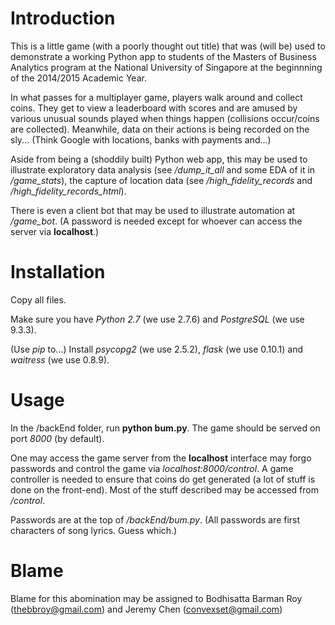 # Introduction

This is a little game (with a poorly thought out title) that was (will be) used to demonstrate a working Python app to students of the Masters of Business Analytics program at the National University of Singapore at the beginnning of the 2014/2015 Academic Year.

In what passes for a multiplayer game, players walk around and collect coins. They get to view a leaderboard with scores and are amused by various unusual sounds played when things happen (collisions occur/coins are collected). Meanwhile, data on their actions is being recorded on the sly... (Think Google with locations, banks with payments and...)

Aside from being a (shoddily built) Python web app, this may be used to illustrate exploratory data analysis (see */dump_it_all* and some EDA of it in */game_stats*), the capture of location data (see */high_fidelity_records* and */high_fidelity_records_html*).

There is even a client bot that may be used to illustrate automation at */game_bot*. (A password is needed except for whoever can access the server via **localhost**.)


# Installation

Copy all files.

Make sure you have *Python 2.7* (we use 2.7.6) and *PostgreSQL* (we use 9.3.3).

(Use *pip* to...) Install *psycopg2* (we use 2.5.2), *flask* (we use 0.10.1) and *waitress* (we use 0.8.9).

# Usage

In the /backEnd folder, run **python bum.py**. The game should be served on port *8000* (by default).

One may access the game server from the **localhost** interface may forgo passwords and control the game via *localhost:8000/control*. A game controller is needed to ensure that coins do get generated (a lot of stuff is done on the front-end). Most of the stuff described may be accessed from */control*.

Passwords are at the top of */backEnd/bum.py*. (All passwords are first characters of song lyrics. Guess which.)

# Blame

Blame for this abomination may be assigned to Bodhisatta Barman Roy (thebbroy@gmail.com) and Jeremy Chen (convexset@gmail.com)

